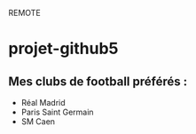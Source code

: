REMOTE
# projet-github5
## Mes clubs de football préférés :

- Réal Madrid
- Paris Saint Germain
- SM Caen
